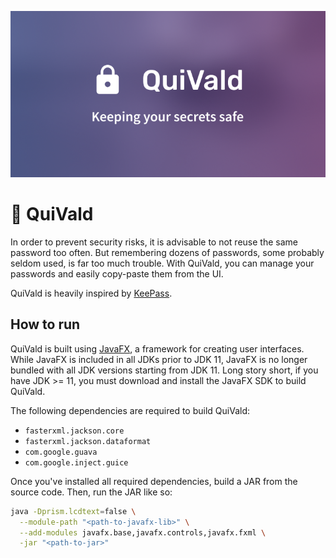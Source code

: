<p align="center">
 <img src="src/resources/graphics/login_window_picture.png">
</p>

# 🔑 QuiVald
In order to prevent security risks, it is advisable to not reuse the same
password too often. But remembering dozens of passwords, some probably seldom
used, is far too much trouble. With QuiVald, you can manage your passwords and
easily copy-paste them from the UI.

QuiVald is heavily inspired by [KeePass](https://keepass.info/).

## How to run
QuiVald is built using [JavaFX](https://openjfx.io/), a framework for creating
user interfaces. While JavaFX is included in all JDKs prior to JDK 11, JavaFX is
no longer bundled with all JDK versions starting from JDK 11. Long story short,
if you have JDK >= 11, you must download and install the JavaFX SDK to build
QuiVald.

The following dependencies are required to build QuiVald:
 - ``fasterxml.jackson.core``
 - ``fasterxml.jackson.dataformat``
 - ``com.google.guava``
 - ``com.google.inject.guice``

Once you've installed all required dependencies, build a JAR from the source
code. Then, run the JAR like so:

```bash
java -Dprism.lcdtext=false \
  --module-path "<path-to-javafx-lib>" \
  --add-modules javafx.base,javafx.controls,javafx.fxml \
  -jar "<path-to-jar>"
```
